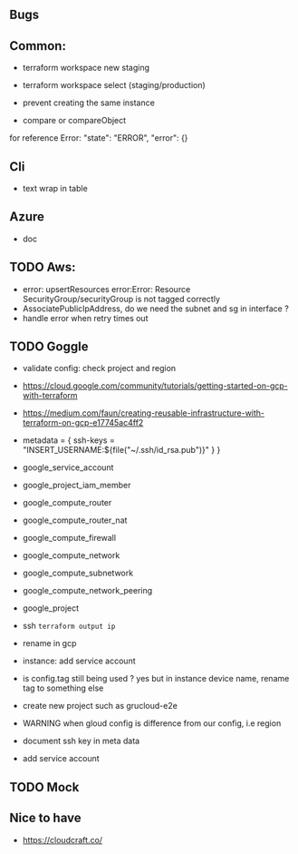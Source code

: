 ## Bugs

## Common:

- terraform workspace new staging
- terraform workspace select (staging/production)

- prevent creating the same instance
- compare or compareObject

for reference Error:
"state": "ERROR",
"error": {}

## Cli

- text wrap in table

## Azure

- doc

## TODO Aws:

- error: upsertResources error:Error: Resource SecurityGroup/securityGroup is not tagged correctly
- AssociatePublicIpAddress, do we need the subnet and sg in interface ?
- handle error when retry times out

## TODO Goggle

- validate config: check project and region

- https://cloud.google.com/community/tutorials/getting-started-on-gcp-with-terraform
- https://medium.com/faun/creating-reusable-infrastructure-with-terraform-on-gcp-e17745ac4ff2

- metadata = {
  ssh-keys = "INSERT_USERNAME:\${file("~/.ssh/id_rsa.pub")}"
  }
  }
- google_service_account
- google_project_iam_member
- google_compute_router
- google_compute_router_nat
- google_compute_firewall
- google_compute_network
- google_compute_subnetwork
- google_compute_network_peering
- google_project

- ssh `terraform output ip`
- rename in gcp
- instance: add service account
- is config.tag still being used ? yes but in instance device name, rename tag to something else
- create new project such as grucloud-e2e
- WARNING when gloud config is difference from our config, i.e region
- document ssh key in meta data
- add service account

## TODO Mock

## Nice to have

- https://cloudcraft.co/
